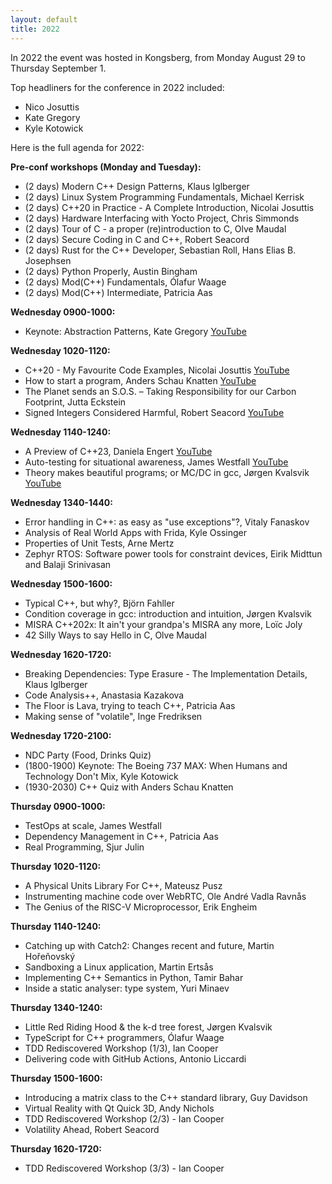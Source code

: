 ```yaml
---
layout: default
title: 2022
---
```


In 2022 the event was hosted in Kongsberg, from Monday August 29 to Thursday September 1.

Top headliners for the conference in 2022 included:

- Nico Josuttis
- Kate Gregory
- Kyle Kotowick

Here is the full agenda for 2022:

__Pre-conf workshops (Monday and Tuesday):__

- (2 days) Modern C++ Design Patterns, Klaus Iglberger
- (2 days) Linux System Programming Fundamentals, Michael Kerrisk
- (2 days) C++20 in Practice - A Complete Introduction, Nicolai Josuttis
- (2 days) Hardware Interfacing with Yocto Project, Chris Simmonds
- (2 days) Tour of C - a proper (re)introduction to C, Olve Maudal
- (2 days) Secure Coding in C and C++, Robert Seacord
- (2 days) Rust for the C++ Developer, Sebastian Roll, Hans Elias B. Josephsen
- (2 days) Python Properly, Austin Bingham
- (2 days) Mod(C++) Fundamentals, Ólafur Waage
- (2 days) Mod(C++) Intermediate, Patricia Aas

__Wednesday 0900-1000:__

- Keynote: Abstraction Patterns, Kate Gregory [YouTube](https://youtu.be/rfIX0FzKHF0)

__Wednesday 1020-1120:__

- C++20 - My Favourite Code Examples, Nicolai Josuttis [YouTube](https://youtu.be/ailViuK1gmk)
- How to start a program, Anders Schau Knatten [YouTube](https://youtu.be/OGPmZzhDPYw)
- The Planet sends an S.O.S. – Taking Responsibility for our Carbon Footprint, Jutta Eckstein
- Signed Integers Considered Harmful, Robert Seacord [YouTube](https://youtu.be/Fa8qcOd18Hc)

__Wednesday 1140-1240:__

- A Preview of C++23, Daniela Engert [YouTube](https://youtu.be/r8c6ws9Tow0)
- Auto-testing for situational awareness, James Westfall [YouTube](https://youtu.be/zJIqq1XsPsg)
- Theory makes beautiful programs; or MC/DC in gcc, Jørgen Kvalsvik [YouTube](https://youtu.be/VDiRdzdwgNc)

__Wednesday 1340-1440:__

- Error handling in C++: as easy as "use exceptions"?, Vitaly Fanaskov
- Analysis of Real World Apps with Frida, Kyle Ossinger
- Properties of Unit Tests, Arne Mertz
- Zephyr RTOS: Software power tools for constraint devices, Eirik Midttun and Balaji Srinivasan

__Wednesday 1500-1600:__

- Typical C++, but why?, Björn Fahller
- Condition coverage in gcc: introduction and intuition, Jørgen Kvalsvik
- MISRA C++202x: It ain't your grandpa's MISRA any more, Loïc Joly
- 42 Silly Ways to say Hello in C, Olve Maudal

__Wednesday 1620-1720:__

- Breaking Dependencies: Type Erasure - The Implementation Details, Klaus Iglberger
- Code Analysis++, Anastasia Kazakova
- The Floor is Lava, trying to teach C++, Patricia Aas
- Making sense of "volatile", Inge Fredriksen

__Wednesday 1720-2100:__

- NDC Party (Food, Drinks Quiz)
- (1800-1900) Keynote: The Boeing 737 MAX: When Humans and Technology Don't Mix, Kyle Kotowick
- (1930-2030) C++ Quiz with Anders Schau Knatten

__Thursday 0900-1000:__

- TestOps at scale, James Westfall
- Dependency Management in C++, Patricia Aas
- Real Programming, Sjur Julin

__Thursday 1020-1120:__

- A Physical Units Library For C++, Mateusz Pusz
- Instrumenting machine code over WebRTC, Ole André Vadla Ravnås
- The Genius of the RISC-V Microprocessor, Erik Engheim

__Thursday 1140-1240:__

- Catching up with Catch2: Changes recent and future, Martin Hořeňovský
- Sandboxing a Linux application, Martin Ertsås
- Implementing C++ Semantics in Python, Tamir Bahar
- Inside a static analyser: type system, Yuri Minaev

__Thursday 1340-1240:__

- Little Red Riding Hood & the k-d tree forest, Jørgen Kvalsvik
- TypeScript for C++ programmers, Ólafur Waage
- TDD Rediscovered Workshop (1/3), Ian Cooper
- Delivering code with GitHub Actions, Antonio Liccardi

__Thursday 1500-1600:__

- Introducing a matrix class to the C++ standard library, Guy Davidson
- Virtual Reality with Qt Quick 3D, Andy Nichols
- TDD Rediscovered Workshop (2/3) - Ian Cooper
- Volatility Ahead, Robert Seacord

__Thursday 1620-1720:__

- TDD Rediscovered Workshop (3/3) - Ian Cooper
